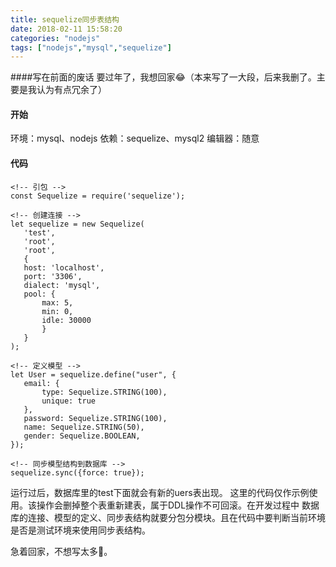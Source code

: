 ```yaml
---
title: sequelize同步表结构
date: 2018-02-11 15:58:20
categories: "nodejs"
tags: ["nodejs","mysql","sequelize"]
---
```

####写在前面的废话
要过年了，我想回家😂（本来写了一大段，后来我删了。主要是我认为有点冗余了）

#### 开始
 环境：mysql、nodejs
 依赖：sequelize、mysql2
 编辑器：随意

#### 代码
 ```
<!-- 引包 -->
const Sequelize = require('sequelize');

<!-- 创建连接 -->
let sequelize = new Sequelize(
    'test', 
    'root',
    'root', 
    {
    host: 'localhost',
    port: '3306',
    dialect: 'mysql',
    pool: {
        max: 5,
        min: 0,
        idle: 30000
        }
    }
);

<!-- 定义模型 -->
let User = sequelize.define("user", {
    email: {
        type: Sequelize.STRING(100),
        unique: true
    },
    password: Sequelize.STRING(100),
    name: Sequelize.STRING(50),
    gender: Sequelize.BOOLEAN,
});

<!-- 同步模型结构到数据库 -->
sequelize.sync({force: true});  

 ```
 运行过后，数据库里的test下面就会有新的uers表出现。
这里的代码仅作示例使用。该操作会删掉整个表重新建表，属于DDL操作不可回滚。在开发过程中 数据库的连接、模型的定义、同步表结构就要分包分模块。且在代码中要判断当前环境是否是测试环境来使用同步表结构。

急着回家，不想写太多🤘。

 


 
 


